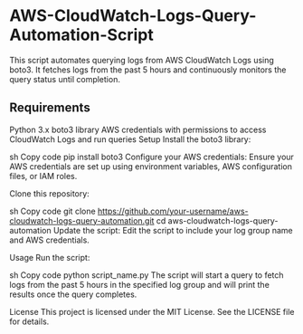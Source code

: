 # AWS-CloudWatch-Logs-Query-Automation-Script
This script automates querying logs from AWS CloudWatch Logs using boto3. It fetches logs from the past 5 hours and continuously monitors the query status until completion.

## Requirements
Python 3.x
boto3 library
AWS credentials with permissions to access CloudWatch Logs and run queries
Setup
Install the boto3 library:

sh
Copy code
pip install boto3
Configure your AWS credentials:
Ensure your AWS credentials are set up using environment variables, AWS configuration files, or IAM roles.

Clone this repository:

sh
Copy code
git clone https://github.com/your-username/aws-cloudwatch-logs-query-automation.git
cd aws-cloudwatch-logs-query-automation
Update the script:
Edit the script to include your log group name and AWS credentials.

Usage
Run the script:

sh
Copy code
python script_name.py
The script will start a query to fetch logs from the past 5 hours in the specified log group and will print the results once the query completes.

License
This project is licensed under the MIT License. See the LICENSE file for details.

